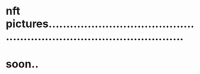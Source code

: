 # nft pictures...........................................................................................
# soon..
